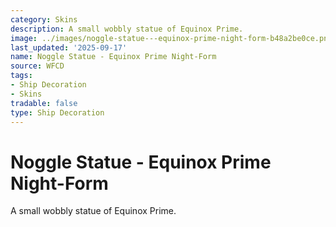 ```yaml
---
category: Skins
description: A small wobbly statue of Equinox Prime.
image: ../images/noggle-statue---equinox-prime-night-form-b48a2be0ce.png
last_updated: '2025-09-17'
name: Noggle Statue - Equinox Prime Night-Form
source: WFCD
tags:
- Ship Decoration
- Skins
tradable: false
type: Ship Decoration
---
```


# Noggle Statue - Equinox Prime Night-Form

A small wobbly statue of Equinox Prime.

